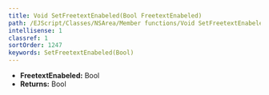 ```yaml
---
title: Void SetFreetextEnabeled(Bool FreetextEnabeled)
path: /EJScript/Classes/NSArea/Member functions/Void SetFreetextEnabeled(Bool p_0)
intellisense: 1
classref: 1
sortOrder: 1247
keywords: SetFreetextEnabeled(Bool)
---
```



* **FreetextEnabeled:** Bool
* **Returns:** Bool


